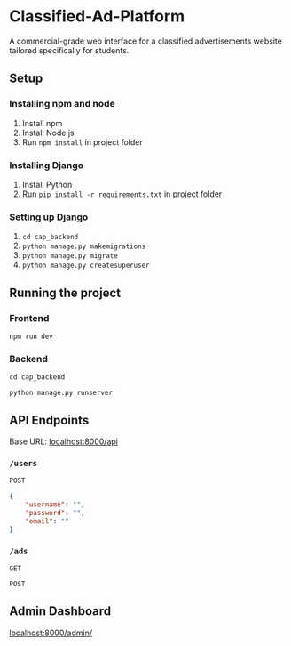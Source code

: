 # Classified-Ad-Platform

A commercial-grade web interface for a classified advertisements website tailored specifically for students.

## Setup

### Installing npm and node

1. Install npm
2. Install Node.js
3. Run `npm install` in project folder

### Installing Django

1. Install Python
2. Run `pip install -r requirements.txt` in project folder

### Setting up Django

1. `cd cap_backend`
2. `python manage.py makemigrations`
3. `python manage.py migrate`
4. `python manage.py createsuperuser`

## Running the project

### Frontend

`npm run dev`

### Backend

`cd cap_backend`

`python manage.py runserver`

## API Endpoints

Base URL: <localhost:8000/api>

### `/users`

`POST`

```json
{
    "username": "",
    "password": "",
    "email": ""
}
```

### `/ads`

`GET`

`POST`

## Admin Dashboard

<localhost:8000/admin/>
